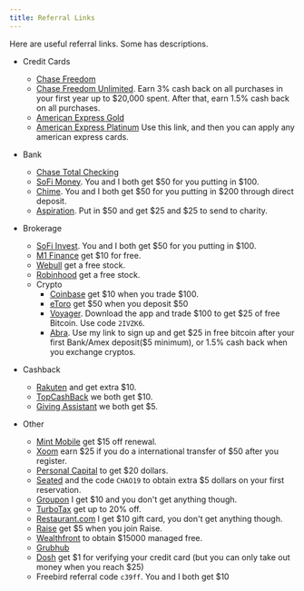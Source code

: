 ```yaml
---
title: Referral Links
---
```


Here are useful referral links. Some has descriptions.

- Credit Cards
  - [Chase Freedom](https://www.referyourchasecard.com/2a/XDCUJDEKPJ)
  - [Chase Freedom Unlimited](https://www.referyourchasecard.com/18/KRE9M4JY2C). Earn 3% cash back on all purchases in your first year up to $20,000 spent. After that, earn 1.5% cash back on all purchases.
  - [American Express Gold](http://refer.amex.us/CHAOXYETv?XLINK=MYCP)
  - [American Express Platinum](http://refer.amex.us/CHAOXPqSn?XLINK=MYCP) Use this link, and then you can apply any american express cards.

- Bank
  - [Chase Total Checking](https://accounts.chase.com/raf/share/2297938276)
  - [SoFi Money](https://www.sofi.com/share/money/2627476/). You and I both get $50 for you putting in $100. 
  - [Chime](https://chime.com/r/chaoxu1). You and I both get $50 for you putting in \$200 through direct deposit. 
  - [Aspiration](https://my.aspiration.com/app/token/referral/IYYBW4JEPAUR7U3B). Put in \$50 and get \$25 and \$25 to send to charity.
- Brokerage
  - [SoFi Invest](https://www.sofi.com/share/invest/2627476). You and I both get $50 for you putting in $100. 
  - [M1 Finance](https://mbsy.co/zBs8G) get \$10 for free.
  - [Webull](https://act.webull.com/promotion/invitation/share.html?inviteCode=aLAjUEefqsHf) get a free stock.
  - [Robinhood](https://invite.robinhood.com/chaox29) get a free stock.
  - Crypto
    - [Coinbase](https://www.coinbase.com/join/xu_2ga) get \$10 when you trade \$100.
    - [eToro](https://etoro.tw/36290vI) get \$50 when you deposit $50
    - [Voyager](https://go.onelink.me/4gTR/referral?af_sub5=2IVZK6). Download the app and trade $100 to get $25 of free Bitcoin. Use code `2IVZK6`.
    - [Abra](https://invite.abra.com/UNrByPvi70). Use my link to sign up and get $25 in free bitcoin after your first Bank/Amex deposit(\$5 minimum), or 1.5% cash back when you exchange cryptos.
- Cashback
  - [Rakuten](https://www.rakuten.com/r/MGCCLX?eeid=28187) and get extra \$10.
  - [TopCashBack](https://www.topcashback.com/ref/member714586458114) we both get \$10.
  - [Giving Assistant](https://givingassistant.org/?rid=m0xQN7mkws) we both get \$5.
- Other
  - [Mint Mobile](http://fbuy.me/nVuJX) get \$15 off renewal.
  - [Xoom](https://refer.xoom.com/s/thechaoxu) earn \$25 if you do a international transfer of \$50 after you register.
  - [Personal Capital](https://share.personalcapital.com/x/62x35X) to get \$20 dollars. 
  - [Seated](https://seated.app.link/j3FZwlVB1Y) and the code `CHAO19` to obtain extra \$5 dollars on your first reservation.
  - [Groupon](https://www.groupon.com/visitor_referral/h/7a8e66c7-d3fa-467d-88c0-cb2fa0aa6384) I get \$10 and you don't get anything though.
  - [TurboTax](http://fbuy.me/nwyLa) get up to 20% off.
  - [Restaurant.com](https://www.restaurant.com/referfriends/ReferredBy?refextid=f43f5fa8&prti=5157&ext=em_raf) I get \$10 gift card, you don't get anything though.
  - [Raise](https://www.raise.com/raise-rewards/8179) get \$5 when you join Raise.
  - [Wealthfront](https://wlth.fr/2hp96Gw) to obtain \$15000 managed free.
  - [Grubhub](https://www.grubhub.com/referral/0be831e6-487f-11e4-9697-9cb654858910)
  - [Dosh](https://link.dosh.cash/CHAOX1) get \$1 for verifying your credit card (but you can only take out money when you reach \$25)
  - Freebird referral code `c39ff`. You and I both get \$10


